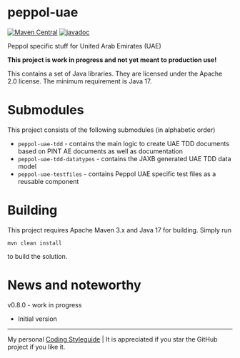 # peppol-uae

[![Maven Central](https://img.shields.io/maven-central/v/com.helger.peppol/peppol-uae-parent-pom)](https://img.shields.io/maven-central/v/com.helger.peppol/peppol-uae-parent-pom)
[![javadoc](https://javadoc.io/badge2/com.helger.peppol/peppol-uae-parent-pom/javadoc.svg)](https://javadoc.io/doc/com.helger.peppol/peppol-uae-parent-pom)

Peppol specific stuff for United Arab Emirates (UAE)

**This project is work in progress and not yet meant to production use!**

This contains a set of Java libraries.
They are licensed under the Apache 2.0 license.
The minimum requirement is Java 17.


# Submodules

This project consists of the following submodules (in alphabetic order)

* `peppol-uae-tdd` - contains the main logic to create UAE TDD documents based on PINT AE documents as well as documentation
* `peppol-uae-tdd-datatypes` - contains the JAXB generated UAE TDD data model
* `peppol-uae-testfiles` - contains Peppol UAE specific test files as a reusable component

# Building

This project requires Apache Maven 3.x and Java 17 for building.
Simply run
```
mvn clean install
```
to build the solution.

# News and noteworthy

v0.8.0 - work in progress
* Initial version 

---

My personal [Coding Styleguide](https://github.com/phax/meta/blob/master/CodingStyleguide.md) |
It is appreciated if you star the GitHub project if you like it.
